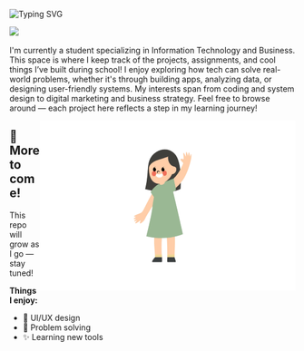 ![Typing SVG](https://readme-typing-svg.demolab.com?font=Fira+Code&pause=1000&color=FFFFFF&width=500&height=40&lines=Hi👋+I'm+Ashley!!!This+is+my+Github+Page😁)

<img height="450" src="welcome.gif">

I'm currently a student specializing in Information Technology and Business. This space is where I keep track of the projects, assignments, and cool things I’ve built during school! I enjoy exploring how tech can solve real-world problems, whether it's through building apps, analyzing data, or designing user-friendly systems. My interests span from coding and system design to digital marketing and business strategy. Feel free to browse around — each project here reflects a step in my learning journey!

<img  align="right" width="450" height="300" src="image.jpg" alt="Ashley Lin avatar">

## 📌 More to come!   

This repo will grow as I go — stay tuned!

**Things I enjoy:**  
- 🎨 UI/UX design  
- 🧠 Problem solving  
- ✨ Learning new tools  

